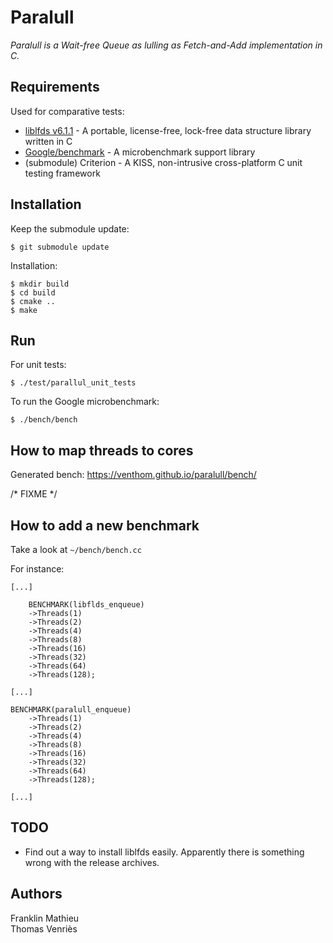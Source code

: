 Paralull
===================

*Paralull is a Wait-free Queue as lulling as Fetch-and-Add implementation
in C.*

## Requirements
Used for comparative tests:
- [liblfds v6.1.1](http://liblfds.org/) - A portable, license-free, lock-free data structure library written in C
- [Google/benchmark](https://github.com/google/benchmark) - A microbenchmark support library
- (submodule) Criterion - A KISS, non-intrusive cross-platform C unit testing framework

## Installation

Keep the submodule update:

`$ git submodule update`

Installation:

    $ mkdir build
    $ cd build
    $ cmake ..
    $ make

## Run

For unit tests:

    $ ./test/parallul_unit_tests

To run the Google microbenchmark:

    $ ./bench/bench

## How to map threads to cores

Generated bench: https://venthom.github.io/paralull/bench/

/* FIXME */

## How to add a new benchmark

Take a look at `~/bench/bench.cc`

For instance:
```
[...]

    BENCHMARK(libflds_enqueue)
    ->Threads(1)
    ->Threads(2)
    ->Threads(4)
    ->Threads(8)
    ->Threads(16)
    ->Threads(32)
    ->Threads(64)
    ->Threads(128);

[...]

BENCHMARK(paralull_enqueue)
    ->Threads(1)
    ->Threads(2)
    ->Threads(4)
    ->Threads(8)
    ->Threads(16)
    ->Threads(32)
    ->Threads(64)
    ->Threads(128);

[...]
```

## TODO
- Find out a way to install liblfds easily. Apparently there is something wrong with the release archives.

## Authors

Franklin Mathieu<br>
Thomas Venriès
